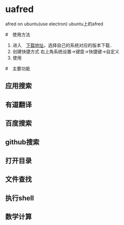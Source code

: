 # uafred
afred on ubuntu(use electron)
ubuntu上的afred

#　使用方法
1. 进入　[下载地址](https://github.com/zhenyangze/uafred/tree/master/download)，选择自己的系统对应的版本下载．
2. 创建快捷方式
右上角系统设置->键盘->快捷键->自定义
3. 使用

#　主要功能
## 应用搜索
## 有道翻译
## 百度搜索
## github搜索
## 打开目录
## 文件查找
## 执行shell
## 数学计算
